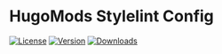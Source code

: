 # HugoMods Stylelint Config

[![License](https://flat.badgen.net/github/license/hugomods/stylelint-config)](https://github.com/hugomods/stylelint-config/blob/main/LICENSE)
[![Version](https://flat.badgen.net/npm/v/@hugomods/stylelint-config)](https://www.npmjs.com/package/@hugomods/stylelint-config)
[![Downloads](https://flat.badgen.net/npm/dt/@hugomods/stylelint-config)](https://www.npmjs.com/package/@hugomods/stylelint-config)
